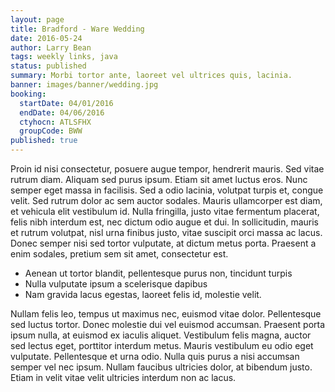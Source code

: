 ```yaml
---
layout: page
title: Bradford - Ware Wedding
date: 2016-05-24
author: Larry Bean
tags: weekly links, java
status: published
summary: Morbi tortor ante, laoreet vel ultrices quis, lacinia.
banner: images/banner/wedding.jpg
booking:
  startDate: 04/01/2016
  endDate: 04/06/2016
  ctyhocn: ATLSFHX
  groupCode: BWW
published: true
---
```

Proin id nisi consectetur, posuere augue tempor, hendrerit mauris. Sed vitae rutrum diam. Aliquam sed purus ipsum. Etiam sit amet luctus eros. Nunc semper eget massa in facilisis. Sed a odio lacinia, volutpat turpis et, congue velit. Sed rutrum dolor ac sem auctor sodales. Mauris ullamcorper est diam, et vehicula elit vestibulum id. Nulla fringilla, justo vitae fermentum placerat, felis nibh interdum est, nec dictum odio augue et dui. In sollicitudin, mauris et rutrum volutpat, nisl urna finibus justo, vitae suscipit orci massa ac lacus. Donec semper nisi sed tortor vulputate, at dictum metus porta. Praesent a enim sodales, pretium sem sit amet, consectetur est.

* Aenean ut tortor blandit, pellentesque purus non, tincidunt turpis
* Nulla vulputate ipsum a scelerisque dapibus
* Nam gravida lacus egestas, laoreet felis id, molestie velit.

Nullam felis leo, tempus ut maximus nec, euismod vitae dolor. Pellentesque sed luctus tortor. Donec molestie dui vel euismod accumsan. Praesent porta ipsum nulla, at euismod ex iaculis aliquet. Vestibulum felis magna, auctor sed lectus eget, porttitor interdum metus. Mauris vestibulum eu odio eget vulputate. Pellentesque et urna odio. Nulla quis purus a nisi accumsan semper vel nec ipsum. Nullam faucibus ultricies dolor, at bibendum justo. Etiam in velit vitae velit ultricies interdum non ac lacus.
